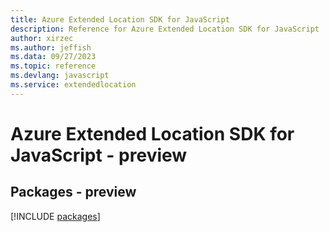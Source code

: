 ```yaml
---
title: Azure Extended Location SDK for JavaScript
description: Reference for Azure Extended Location SDK for JavaScript
author: xirzec
ms.author: jeffish
ms.data: 09/27/2023
ms.topic: reference
ms.devlang: javascript
ms.service: extendedlocation
---
```

# Azure Extended Location SDK for JavaScript - preview
## Packages - preview
[!INCLUDE [packages](extended-location-index.md)]